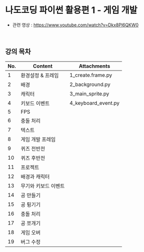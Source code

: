 # 나도코딩 파이썬 활용편 1 - 게임 개발
* 관련 영상 : https://www.youtube.com/watch?v=Dkx8Pl6QKW0
</br>

## 강의 목차

|No.|Content|Attachments|
|---|---|---|
|1|환경설정 & 프레임|1_create.frame.py|
|2|배경|2_background.py|
|3|캐릭터|3_main_sprite.py|
|4|키보드 이벤트|4_keyboard_event.py|
|5|FPS||
|6|충돌 처리||
|7|텍스트||
|8|게임 개발 프레임||
|9|퀴즈 전반전||
|10|퀴즈 후반전||
|11|프로젝트||
|12|배경과 캐릭터||
|13|무기와 키보드 이벤트||
|14|공 만들기||
|15|공 튕기기||
|16|충돌 처리||
|17|공 쪼개기||
|18|게임 오버||
|19|버그 수정||
